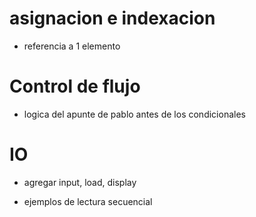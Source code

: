 # asignacion e indexacion

- referencia a 1 elemento

# Control de flujo

- logica del apunte de pablo antes de los condicionales

# IO

- agregar input, load, display

- ejemplos de lectura secuencial


